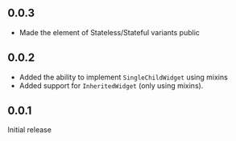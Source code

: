 ## 0.0.3

- Made the element of Stateless/Stateful variants public

## 0.0.2

- Added the ability to implement `SingleChildWidget` using mixins
- Added support for `InheritedWidget` (only using mixins).

## 0.0.1

Initial release